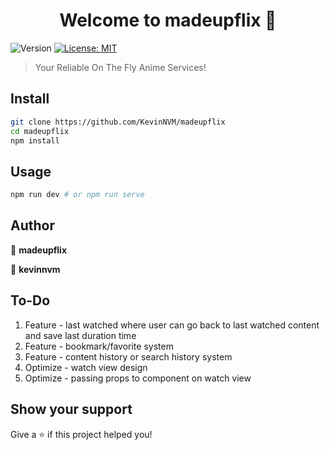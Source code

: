 <h1 align="center">Welcome to madeupflix 👋</h1>
<p>
  <img alt="Version" src="https://img.shields.io/badge/version-0.1.0-blue.svg?cacheSeconds=2592000" />
  <a href="#" target="_blank">
    <img alt="License: MIT" src="https://img.shields.io/badge/License-MIT-yellow.svg" />
  </a>
</p>

> Your Reliable On The Fly Anime Services!

## Install

```sh
git clone https://github.com/KevinNVM/madeupflix
cd madeupflix
npm install
```

## Usage

```sh
npm run dev # or npm run serve
```

## Author

👤 **madeupflix**

👤 **kevinnvm**

## To-Do
1. Feature - last watched where user can go back to last watched content and save last duration time
2. Feature - bookmark/favorite system
3. Feature - content history or search history system
4. Optimize - watch view design
5. Optimize - passing props to component on watch view

## Show your support

Give a ⭐️ if this project helped you!
